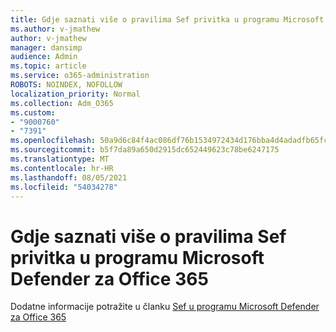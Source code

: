 ```yaml
---
title: Gdje saznati više o pravilima Sef privitka u programu Microsoft Defender za Office 365
ms.author: v-jmathew
author: v-jmathew
manager: dansimp
audience: Admin
ms.topic: article
ms.service: o365-administration
ROBOTS: NOINDEX, NOFOLLOW
localization_priority: Normal
ms.collection: Adm_O365
ms.custom:
- "9000760"
- "7391"
ms.openlocfilehash: 50a9d6c84f4ac086df76b1534972434d176bba4d4adadfb65fc2ca97da028c0b
ms.sourcegitcommit: b5f7da89a650d2915dc652449623c78be6247175
ms.translationtype: MT
ms.contentlocale: hr-HR
ms.lasthandoff: 08/05/2021
ms.locfileid: "54034278"
---
```

# <a name="where-to-learn-more-about-safe-attachment-policies-in-microsoft-defender-for-office-365"></a>Gdje saznati više o pravilima Sef privitka u programu Microsoft Defender za Office 365

Dodatne informacije potražite u članku [Sef u programu Microsoft Defender za Office 365](https://go.microsoft.com/fwlink/?linkid=2092213)
